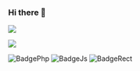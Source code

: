 ### Hi there 👋

<img src="https://github-readme-stats.vercel.app/api?username=icaroperetti&&show_icons=true&title_color=ffffff&icon_color=green&text_color=daf7dc&bg_color=151515">

<a href="https://www.linkedin.com/in/icaro-peretti/"> <img src="https://img.shields.io/badge/LinkedIn-0077B5?style=flat&logo=linkedin&logoColor=white" />
</a>

![BadgePhp](https://img.shields.io/badge/php-0078D6?style=flat&logo=php&logoColor=white) ![BadgeJs](https://img.shields.io/badge/javascript-0078D6?style=flat&logo=javascript&logoColor=yellow) ![BadgeRect](https://img.shields.io/badge/react-0078D6?style=flat&logo=react&logoColor=white)
